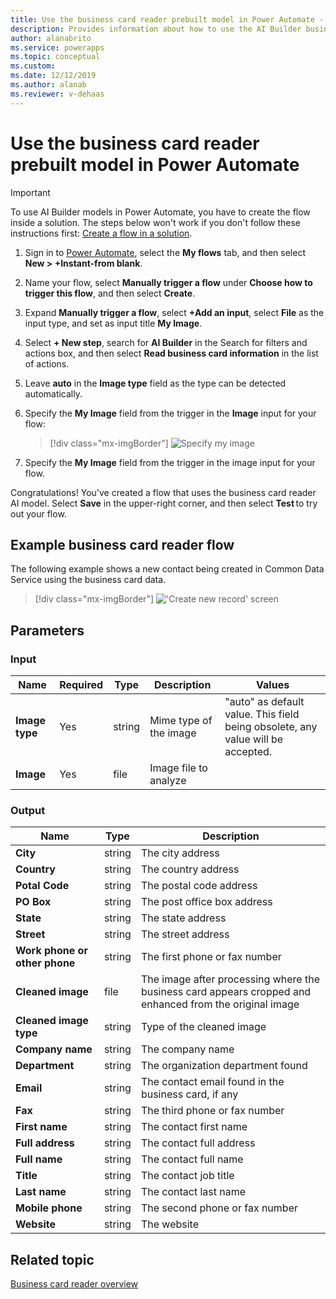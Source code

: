 ```yaml
---
title: Use the business card reader prebuilt model in Power Automate - AI Builder | Microsoft Docs
description: Provides information about how to use the AI Builder business card reader prebuilt model in Power Automate
author: alanabrito
ms.service: powerapps
ms.topic: conceptual
ms.custom: 
ms.date: 12/12/2019
ms.author: alanab
ms.reviewer: v-dehaas
---
```


# Use the business card reader prebuilt model in Power Automate

> [!IMPORTANT]
 > To use AI Builder models in Power Automate, you have to create the flow inside a solution. The steps below won't work if you don't follow these instructions first: [Create a flow in a solution](/flow/create-flow-solution).


1. Sign in to [Power Automate](https://flow.microsoft.com/), select the **My flows** tab, and then select **New > +Instant-from blank**.
1. Name your flow, select **Manually trigger a flow** under **Choose how to trigger this flow**, and then select **Create**.
1. Expand **Manually trigger a flow**, select **+Add an input**, select **File** as the input type, and set as input title **My Image**.
1.	Select **+ New step**, search for **AI Builder** in the Search for filters and actions box, and then select **Read business card information** in the list of actions.
1. Leave **auto** in the **Image type** field as the type can be detected automatically.
1. Specify the **My Image** field from the trigger in the **Image** input for your flow:

    > [!div class="mx-imgBorder"]
    > ![Specify my image](media/flow-bcr.png "Specify my image")

1. Specify the **My Image** field from the trigger in the image input for your flow.

Congratulations! You've created a flow that uses the business card reader AI model. Select **Save** in the upper-right corner, and then select **Test** to try out your flow.

## Example business card reader flow
The following example shows a new contact being created in Common Data Service using the business card data.

   > [!div class="mx-imgBorder"]
   > !['Create new record' screen](media/flow-business-card-overview-2.png "'Create new record' screen")


## Parameters
### Input
|Name |Required |Type |Description |Values |
|---------|---------|---------|---------|---------|
|**Image type** |Yes |string |Mime type of the image|"auto" as default value. This field being obsolete, any value will be accepted. |
|**Image** |Yes |file |Image file to analyze| |


### Output
|Name |Type |Description |
|---------|---------|---------|
|**City** |string |The city address|
|**Country** |string |The country address|
|**Potal Code** |string |The postal code address|
|**PO Box** |string |The post office box address|
|**State** |string |The state address|
|**Street** |string |The street address|
|**Work phone or other phone** |string |The first phone or fax number|
|**Cleaned image** |file |The image after processing where the business card appears cropped and enhanced from the original image|
|**Cleaned image type** |string |Type of the cleaned image|
|**Company name** |string |The company name|
|**Department** |string |The organization department found|
|**Email** |string |The contact email found in the business card, if any|
|**Fax** |string |The third phone or fax number|
|**First name** |string |The contact first name|
|**Full address** |string |The contact full address|
|**Full name** |string |The contact full name|
|**Title** |string |The contact job title|
|**Last name** |string |The contact last name|
|**Mobile phone** |string |The second phone or fax number|
|**Website** |string |The website|


## Related topic


[Business card reader overview](prebuilt-business-card.md)

